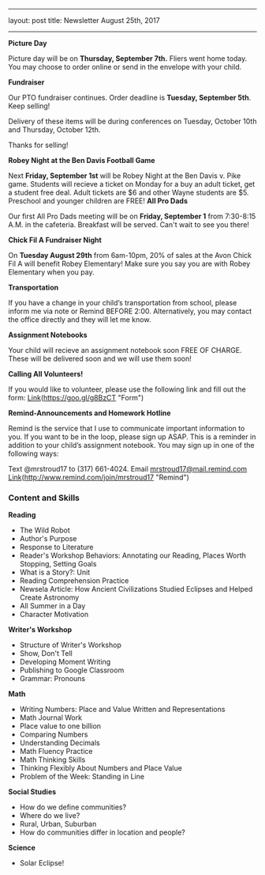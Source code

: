 ___
layout: post
title: Newsletter August 25th, 2017
___
**Picture Day**

Picture day will be on **Thursday, September 7th.** Fliers went home today. You may choose to order online or send in the envelope with your child.

**Fundraiser**

Our PTO fundraiser continues. Order deadline is **Tuesday, September 5th**. Keep selling!

Delivery of these items will be during conferences on Tuesday, October 10th and Thursday, October 12th. 

Thanks for selling!

**Robey Night at the Ben Davis Football Game**

Next **Friday, September 1st** will be Robey Night at the Ben Davis v. Pike game. Students will recieve a ticket on Monday for a buy an adult ticket, get a student free deal. Adult tickets are $6 and other Wayne students are $5. Preschool and younger children are FREE!
**All Pro Dads**

Our first All Pro Dads meeting will be on **Friday, September 1** from 7:30-8:15 A.M. in the cafeteria. Breakfast will be served. Can't wait to see you there!

**Chick Fil A Fundraiser Night**

On **Tuesday August 29th** from 6am-10pm, 20% of sales at the Avon Chick Fil A will benefit Robey Elementary! Make sure you say you are with Robey Elementary when you pay.

**Transportation**

If you have a change in your child’s transportation from school, please inform me via note or Remind BEFORE 2:00. Alternatively, you may contact the office directly and they will let me know.

**Assignment Notebooks**

Your child will recieve an assignment notebook soon FREE OF CHARGE. These will be delivered soon and we will use them soon!

**Calling All Volunteers!**

If you would like to volunteer, please use the following link and fill out the form:
[Link](#)(https://goo.gl/g8BzCT "Form")

**Remind-Announcements and Homework Hotline**

Remind is the service that I use to communicate important information to you. If you want to be in the loop, please sign up ASAP. This is a reminder in addition to your child’s assignment notebook. You may sign up in one of the following ways:

Text @mrstroud17 to (317) 661-4024.
Email mrstroud17@mail.remind.com
[Link](#)(http://www.remind.com/join/mrstroud17 "Remind")

### Content and Skills

**Reading**

* The Wild Robot
* Author's Purpose
* Response to Literature
* Reader's Workshop Behaviors: Annotating our Reading, Places Worth Stopping, Setting Goals
* What is a Story?: Unit
* Reading Comprehension Practice
* Newsela Article: How Ancient Civilizations Studied Eclipses and Helped Create Astronomy
* All Summer in a Day
* Character Motivation

**Writer's Workshop** 

* Structure of Writer's Workshop
* Show, Don't Tell
* Developing Moment Writing
* Publishing to Google Classroom
* Grammar: Pronouns

**Math**
 
* Writing Numbers: Place and Value Written and Representations
* Math Journal Work
* Place value to one billion
* Comparing Numbers
* Understanding Decimals
* Math Fluency Practice
* Math Thinking Skills
* Thinking Flexibly About Numbers and Place Value
* Problem of the Week: Standing in Line

**Social Studies**

* How do we define communities?
* Where do we live? 
* Rural, Urban, Suburban
* How do communities differ in location and people?

**Science**
* Solar Eclipse!
